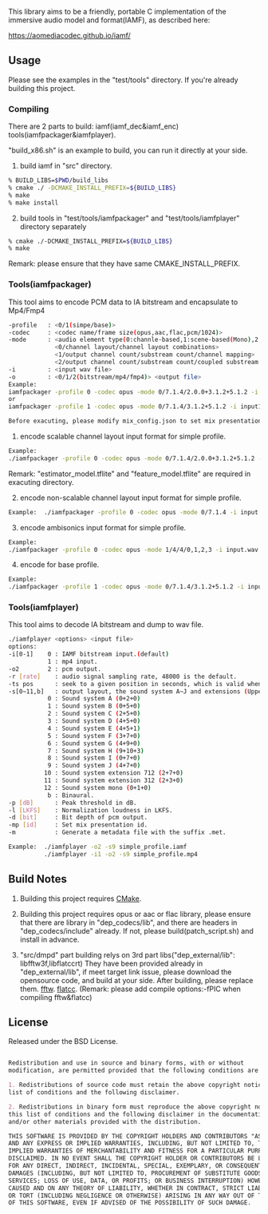 This library aims to be a friendly, portable C implementation of the immersive audio model and format(IAMF),
as described here:

<https://aomediacodec.github.io/iamf/>



## Usage

Please see the examples in the "test/tools" directory. If you're already building this project.

### Compiling
There are 2 parts to build: iamf(iamf_dec&iamf_enc) tools(iamfpackager&iamfplayer).

"build_x86.sh" is an example to build, you can run it directly at your side.

1. build iamf in "src" directory.
```sh
% BUILD_LIBS=$PWD/build_libs
% cmake ./ -DCMAKE_INSTALL_PREFIX=${BUILD_LIBS}
% make
% make install
```

2. build tools in "test/tools/iamfpackager" and "test/tools/iamfplayer" directory separately
```sh
% cmake ./-DCMAKE_INSTALL_PREFIX=${BUILD_LIBS}
% make
```

Remark: please ensure that they have same CMAKE_INSTALL_PREFIX.


### Tools(iamfpackager)
This tool aims to encode PCM data to IA bitstream and encapsulate to Mp4/Fmp4

```sh
-profile   : <0/1(simpe/base)>
-codec     : <codec name/frame size(opus,aac,flac,pcm/1024)>
-mode      : <audio element type(0:channle-based,1:scene-based(Mono),2:scene-based(Projection)/config>
             <0/channel layout/channel layout combinations>
             <1/output channel count/substream count/channel mapping>
             <2/output channel count/substream count/coupled substream count/demixing matrix>
-i         : <input wav file>
-o         : <0/1/2(bitstream/mp4/fmp4)> <output file>
Example:
iamfpackager -profile 0 -codec opus -mode 0/7.1.4/2.0.0+3.1.2+5.1.2 -i input.wav -o 0 simple_profile.iamf
or
iamfpackager -profile 1 -codec opus -mode 0/7.1.4/3.1.2+5.1.2 -i input1.wav -mode 1/4/4/0,1,2,3 -i input2.wav -o 1 base_profile.mp4

Before exacuting, please modify mix_config.json to set mix presentation.
```

1. encode scalable channel layout input format for simple profile.
```sh
Example:
./iamfpackager -profile 0 -codec opus -mode 0/7.1.4/2.0.0+3.1.2+5.1.2 -i input.wav -o 0 simple_profile.iamf
```
Remark: "estimator_model.tflite" and "feature_model.tflite" are required in exacuting directory.

2. encode non-scalable channel layout input format for simple profile.
```sh
Example:  ./iamfpackager -profile 0 -codec opus -mode 0/7.1.4 -i input.wav -o 0 simple_profile.iamf
```

3. encode ambisonics input format for simple profile.
```sh
Example:
./iamfpackager -profile 0 -codec opus -mode 1/4/4/0,1,2,3 -i input.wav -o 0 simple_profile.iamf
```

4. encode for base profile.
```sh
Example:
./iamfpackager -profile 1 -codec opus -mode 0/7.1.4/3.1.2+5.1.2 -i input1.wav -mode 1/4/4/0,1,2,3 -i input2.wav -o 0 base_profile.iamf
```

### Tools(iamfplayer)
This tool aims to decode IA bitstream and dump to wav file.
```sh
./iamfplayer <options> <input file>
options:
-i[0-1]    0 : IAMF bitstream input.(default)
           1 : mp4 input.
-o2        2 : pcm output.
-r [rate]    : audio signal sampling rate, 48000 is the default.
-ts pos      : seek to a given position in seconds, which is valid when mp4 file is used as input.
-s[0~11,b]   : output layout, the sound system A~J and extensions (Upper + Middle + Bottom).
           0 : Sound system A (0+2+0)
           1 : Sound system B (0+5+0)
           2 : Sound system C (2+5+0)
           3 : Sound system D (4+5+0)
           4 : Sound system E (4+5+1)
           5 : Sound system F (3+7+0)
           6 : Sound system G (4+9+0)
           7 : Sound system H (9+10+3)
           8 : Sound system I (0+7+0)
           9 : Sound system J (4+7+0)
          10 : Sound system extension 712 (2+7+0)
          11 : Sound system extension 312 (2+3+0)
          12 : Sound system mono (0+1+0)
           b : Binaural.
-p [dB]      : Peak threshold in dB.
-l [LKFS]    : Normalization loudness in LKFS.
-d [bit]     : Bit depth of pcm output.
-mp [id]     : Set mix presentation id.
-m           : Generate a metadata file with the suffix .met.

Example:  ./iamfplayer -o2 -s9 simple_profile.iamf
          ./iamfplayer -i1 -o2 -s9 simple_profile.mp4

```


## Build Notes

1) Building this project requires [CMake](https://cmake.org/).

2) Building this project requires opus or aac or flac library, please ensure that there are library in "dep_codecs/lib",
and there are headers in "dep_codecs/include" already. If not, please build(patch_script.sh) and install in advance.

3) "src/dmpd" part building relys on 3rd part libs("dep_external/lib": libfftw3f,libflatccrt)
They have been provided already in "dep_external/lib", if meet target link issue, please download the opensource code,
and build at your side. After building, please replace them.
[fftw](http://www.fftw.org/).
[flatcc](https://github.com/dvidelabs/flatcc).
   (Remark: please add compile options:-fPIC when compiling fftw&flatcc)



## License

Released under the BSD License.

```markdown

Redistribution and use in source and binary forms, with or without
modification, are permitted provided that the following conditions are met:

1. Redistributions of source code must retain the above copyright notice, this
list of conditions and the following disclaimer.

2. Redistributions in binary form must reproduce the above copyright notice,
this list of conditions and the following disclaimer in the documentation
and/or other materials provided with the distribution.

THIS SOFTWARE IS PROVIDED BY THE COPYRIGHT HOLDERS AND CONTRIBUTORS "AS IS"
AND ANY EXPRESS OR IMPLIED WARRANTIES, INCLUDING, BUT NOT LIMITED TO, THE
IMPLIED WARRANTIES OF MERCHANTABILITY AND FITNESS FOR A PARTICULAR PURPOSE ARE
DISCLAIMED. IN NO EVENT SHALL THE COPYRIGHT HOLDER OR CONTRIBUTORS BE LIABLE
FOR ANY DIRECT, INDIRECT, INCIDENTAL, SPECIAL, EXEMPLARY, OR CONSEQUENTIAL
DAMAGES (INCLUDING, BUT NOT LIMITED TO, PROCUREMENT OF SUBSTITUTE GOODS OR
SERVICES; LOSS OF USE, DATA, OR PROFITS; OR BUSINESS INTERRUPTION) HOWEVER
CAUSED AND ON ANY THEORY OF LIABILITY, WHETHER IN CONTRACT, STRICT LIABILITY,
OR TORT (INCLUDING NEGLIGENCE OR OTHERWISE) ARISING IN ANY WAY OUT OF THE USE
OF THIS SOFTWARE, EVEN IF ADVISED OF THE POSSIBILITY OF SUCH DAMAGE.
```
